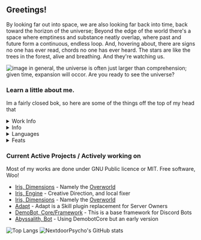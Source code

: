 ## Greetings!
By looking far out into space, we are also looking far back into time, back toward the horizon of the universe; Beyond the edge of the world there's a space where emptiness and substance neatly overlap, where past and future form a continuous, endless loop. And, hovering about, there are signs no one has ever read, chords no one has ever heard. The stars are like the trees in the forest, alive and breathing. And they're watching us.

![image](https://i.imgur.com/SZBTV4r.png)
in general, the universe is often just larger than comprehension; given time, expansion will occor. Are you ready to see the universe?

### Learn a little about me.
Im a fairly closed bok, so here are some of the things off the top of my head that 

<details>
  <summary>Work Info</summary>
  
  - Company: [Volmit Software](https://www.volmit.com/) // Arcane Arts
  - Title: Software Engineer // Dimensional Mechanic
  - Length: 5+ Years
  - Status: Employed 
</details>
<details>
  <summary>Info</summary>
  
  - Name: Brian
  - Discord: ⋈-NextdoorPsycho-⋈#0001
  - Education: Cogswell College (USV now), CS Software Engineering  /  Political Science (Elsewhere)
  - Background: Conservative, Gay, Jew (the one and only) 🇺🇸 :rainbow_flag:
  - MTG: Mono blue, EDH // Rainbow Slivers
  
</details>
<details>
  <summary>Languages</summary>
  
  - Java
  - Python
  - Dart/Flutter
  - Swift

</details>
<details>
  <summary>Feats</summary>
  
  - AI Mastermind, and Expert generator with Dalle-2
  - People's Assignment Count **15**
  - Procedurally generated works that have passed **8** (85% confidence or higher)
</details>

### Current Active Projects  /  Actively working on
Most of my works are done under GNU Public licence or MIT. Free software, Woo!
- [Iris, Dimensions](https://github.com/IrisDimensions) - Namely the [Overworld](https://github.com/IrisDimensions/overworld)
- [Iris, Engine](https://github.com/VolmitSoftware/Iris) - Creative Direction, and local fixer
- [Iris, Dimensions](https://github.com/IrisDimensions) - Namely the [Overworld](https://github.com/IrisDimensions/overworld)
- [Adapt](https://github.com/VolmitSoftware/Adapt) - Adapt is a Skill plugin replacement for Server Owners
- [DemoBot, Core/Framework](https://github.com/NextdoorPsycho/DemoBot) - This is a base framework for Discord Bots
- [Abyssalith, Bot](https://github.com/VolmitSoftware/Abyssalith) - Using DemobotCore but an early version

![Top Langs](https://github-readme-stats.vercel.app/api/top-langs/?username=NextdoorPsycho) 
![NextdoorPsycho's GitHub stats](https://github-readme-stats.vercel.app/api?username=NextdoorPsycho&show_icons=true&theme=radical)

  
